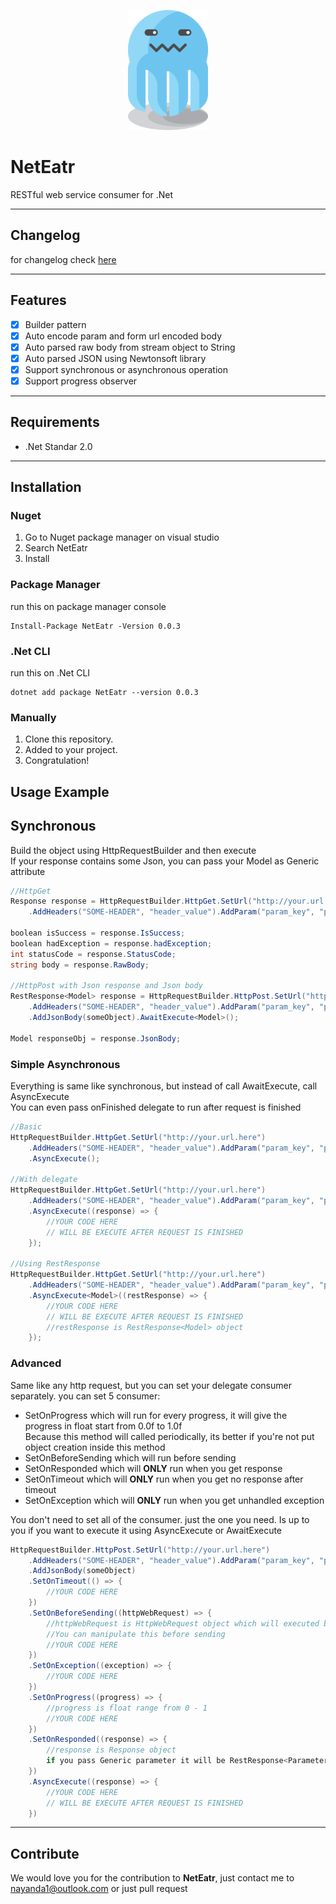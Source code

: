 <p align="center">
  <img width="128" height="192" src="net.eatr.png"/>
</p>

# NetEatr
RESTful web service consumer for .Net

---
## Changelog
for changelog check [here](CHANGELOG.md)

---
## Features

- [x] Builder pattern
- [x] Auto encode param and form url encoded body
- [x] Auto parsed raw body from stream object to String
- [x] Auto parsed JSON using Newtonsoft library
- [x] Support synchronous or asynchronous operation
- [x] Support progress observer

---
## Requirements

- .Net Standar 2.0

---
## Installation
### Nuget
1. Go to Nuget package manager on visual studio
2. Search NetEatr
3. Install

### Package Manager
run this on package manager console

```
Install-Package NetEatr -Version 0.0.3
```
### .Net CLI
run this on .Net CLI

```
dotnet add package NetEatr --version 0.0.3
```
### Manually
1. Clone this repository.
2. Added to your project.
3. Congratulation!

## Usage Example
## Synchronous
Build the object using HttpRequestBuilder and then execute  
If your response contains some Json, you can pass your Model as Generic attribute

```cs
//HttpGet
Response response = HttpRequestBuilder.HttpGet.SetUrl("http://your.url.here")
    .AddHeaders("SOME-HEADER", "header_value").AddParam("param_key", "param_value").AwaitExecute();
    
boolean isSuccess = response.IsSuccess;
boolean hadException = response.hadException;
int statusCode = response.StatusCode;
string body = response.RawBody;

//HttpPost with Json response and Json body
RestResponse<Model> response = HttpRequestBuilder.HttpPost.SetUrl("http://your.url.here")
    .AddHeaders("SOME-HEADER", "header_value").AddParam("param_key", "param_value")
    .AddJsonBody(someObject).AwaitExecute<Model>();

Model responseObj = response.JsonBody;
```

### Simple Asynchronous
Everything is same like synchronous, but instead of call AwaitExecute, call AsyncExecute  
You can even pass onFinished delegate to run after request is finished

```cs
//Basic
HttpRequestBuilder.HttpGet.SetUrl("http://your.url.here")
    .AddHeaders("SOME-HEADER", "header_value").AddParam("param_key", "param_value")
    .AsyncExecute();
    
//With delegate
HttpRequestBuilder.HttpGet.SetUrl("http://your.url.here")
    .AddHeaders("SOME-HEADER", "header_value").AddParam("param_key", "param_value")
    .AsyncExecute((response) => {
        //YOUR CODE HERE
        // WILL BE EXECUTE AFTER REQUEST IS FINISHED
    });

//Using RestResponse
HttpRequestBuilder.HttpGet.SetUrl("http://your.url.here")
    .AddHeaders("SOME-HEADER", "header_value").AddParam("param_key", "param_value")
    .AsyncExecute<Model>((restResponse) => {
        //YOUR CODE HERE
        // WILL BE EXECUTE AFTER REQUEST IS FINISHED
        //restResponse is RestResponse<Model> object
    });
```

### Advanced
Same like any http request, but you can set your delegate consumer separately. you can set 5 consumer:
- SetOnProgress which will run for every progress, it will give the progress in float start from 0.0f to 1.0f  
Because this method will called periodically, its better if you're not put object creation inside this method
- SetOnBeforeSending which will run before sending
- SetOnResponded which will **ONLY** run when you get response
- SetOnTimeout which will **ONLY** run when you get no response after timeout
- SetOnException which will **ONLY** run when you get unhandled exception

You don't need to set all of the consumer. just the one you need.
Is up to you if you want to execute it using AsyncExecute or AwaitExecute

```cs
HttpRequestBuilder.HttpPost.SetUrl("http://your.url.here")
    .AddHeaders("SOME-HEADER", "header_value").AddParam("param_key", "param_value")
    .AddJsonBody(someObject)
    .SetOnTimeout(() => {
        //YOUR CODE HERE
    })
    .SetOnBeforeSending((httpWebRequest) => {
        //httpWebRequest is HttpWebRequest object which will executed before sending
        //You can manipulate this before sending
        //YOUR CODE HERE
    })
    .SetOnException((exception) => {
        //YOUR CODE HERE
    })
    .SetOnProgress((progress) => {
        //progress is float range from 0 - 1
        //YOUR CODE HERE
    })
    .SetOnResponded((response) => {
        //response is Response object
        if you pass Generic parameter it will be RestResponse<Parameter> object
    })
    .AsyncExecute((response) => {
        //YOUR CODE HERE
        // WILL BE EXECUTE AFTER REQUEST IS FINISHED
    })
```
---
## Contribute
We would love you for the contribution to **NetEatr**, just contact me to nayanda1@outlook.com or just pull request
